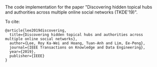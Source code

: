 The code implementation for the paper "Discovering hidden topical hubs and authorities across multiple online social networks (TKDE'19)".

To cite:
```
@article{lee2019discovering,
  title={Discovering hidden topical hubs and authorities across multiple online social networks},
  author={Lee, Roy Ka-Wei and Hoang, Tuan-Anh and Lim, Ee-Peng},
  journal={IEEE Transactions on Knowledge and Data Engineering},
  year={2019},
  publisher={IEEE}
}
```
